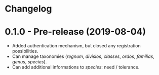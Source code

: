 # Changelog

# 0.1.0 - Pre-release (2019-08-04)

- Added authentication mechanism, but closed any registration possibilities.
- Can manage taxonomies (_regnum_, _divisios_, _classes_, _ordos_, _familias_, _genus_, _species_).
- Can add additional informations to _species_: need / tolerance.